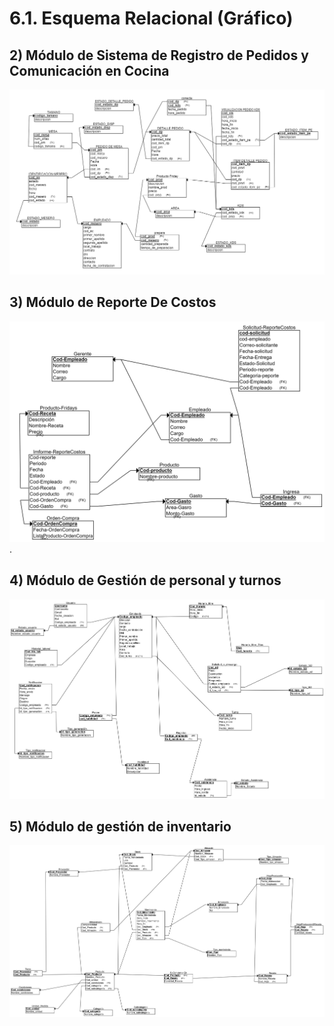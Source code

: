 # 6.1. Esquema Relacional (Gráfico)

## 2) Módulo de Sistema de Registro de Pedidos y Comunicación en Cocina

![Esquema_relacional](../Esquema%20relacional/ML_MODELO_COCINA_FINAL.png)

## 3) Módulo de Reporte De Costos

![Esquema_relacional](../Esquema%20relacional/ReporteCostos-MR.png).

## 4) Módulo de Gestión de personal y turnos
![Esquema relacional GPT](../Esquema%20relacional/ML_GT.png)

## 5) Módulo de gestión de inventario

![Esquema_relacional](../Esquema%20relacional/RelacionalInventario.png)

